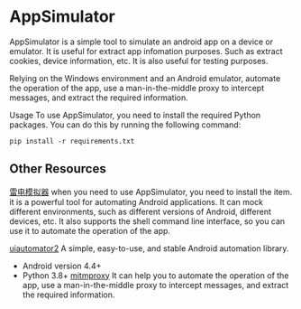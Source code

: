 # AppSimulator
AppSimulator is a simple tool to simulate an android app on a device or emulator. It is useful for extract app infomation purposes. Such as extract cookies, device information, etc. It is also useful for testing purposes. 

Relying on the Windows environment and an Android emulator, automate the operation of the app, use 
a man-in-the-middle proxy to intercept messages, and extract the required information.

Usage
To use AppSimulator, you need to install the required Python packages. You can do this by running the following command:
```
pip install -r requirements.txt
```

## Other Resources
[雷电模拟器](https://www.ldmnq.com/)
when you need to use AppSimulator, you need to install the item. it is a powerful tool for automating Android applications. It can mock different environments, such as different versions of Android, different devices, etc. It also supports the shell command line interface, so you can use it to automate the operation of the app.

[uiautomator2](https://github.com/openatx/uiautomator2)
A simple, easy-to-use, and stable Android automation library. 
* Android version 4.4+
* Python 3.8+
[mitmproxy](https://mitmproxy.org/)
It can help you to automate the operation of the app, use a man-in-the-middle proxy to intercept messages, and extract the required information.

